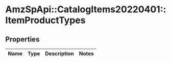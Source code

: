 # AmzSpApi::CatalogItems20220401::ItemProductTypes

## Properties
Name | Type | Description | Notes
------------ | ------------- | ------------- | -------------

